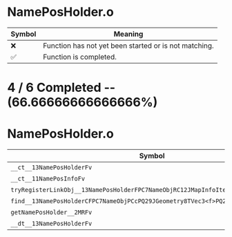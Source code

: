# NamePosHolder.o
| Symbol | Meaning 
| ------------- | ------------- 
| :x: | Function has not yet been started or is not matching. 
| :white_check_mark: | Function is completed. 


# 4 / 6 Completed -- (66.66666666666666%)
# NamePosHolder.o
| Symbol | Decompiled? |
| ------------- | ------------- |
| `__ct__13NamePosHolderFv` | :white_check_mark: |
| `__ct__11NamePosInfoFv` | :white_check_mark: |
| `tryRegisterLinkObj__13NamePosHolderFPC7NameObjRC12JMapInfoIter` | :x: |
| `find__13NamePosHolderCFPC7NameObjPCcPQ29JGeometry8TVec3<f>PQ29JGeometry8TVec3<f>` | :x: |
| `getNamePosHolder__2MRFv` | :white_check_mark: |
| `__dt__13NamePosHolderFv` | :white_check_mark: |
